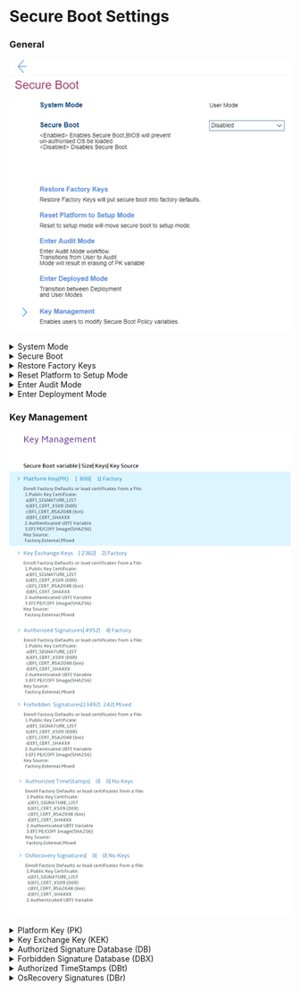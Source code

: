 # Secure Boot Settings #

### General ###

![](./img/secureboot.png)

<details><summary>System Mode</summary>

Shows the current system mode.

View only.

Possible values:

1. **Deployed Mode** - Default
2. Audit  Mode
3. User Mode
4. Setup Mode

| WMI Setting name | Values | SVP / SMP Req'd | AMD/Intel |
|:---|:---|:---|:---|
|  |  |  | Both |
</details>


<details><summary>Secure Boot</summary>

Secure Boot means that the BIOS will prevent any un-authorized OS from being loaded.

Options:

1. **Enabled** – Default.
2. Disabled.

| WMI Setting name | Values | SVP / SMP Req'd | AMD/Intel |
|:---|:---|:---|:---|
| SecureBoot |  | yes | Both |
</details>


<details><summary>Restore Factory Keys</summary>

Reset Factory Keys will put secure boot into factory defaults.<br>

?> Requires additional confirmation. 

| WMI Setting name | Values | SVP / SMP Req'd | AMD/Intel |
|:---|:---|:---|:---|
|  |  |  | Both |
</details>


<details><summary>Reset Platform to Setup Mode</summary>

Reset to setup mode will move secure boot to setup mode.<br>

?> Requires additional confirmation.

| WMI Setting name | Values | SVP / SMP Req'd | AMD/Intel |
|:---|:---|:---|:---|
|  |  |  | Both |

</details>


<details><summary>Enter Audit Mode</summary>

Enter Audit Mode workflow.<br>

!> Transition from User to Audit Mode will result in erasing of PK (Platform Key) value.

?> Requires additional confirmation.

| WMI Setting name | Values | SVP / SMP Req'd | AMD/Intel |
|:---|:---|:---|:---|
|  |  |  | Both |
</details>


<details><summary>Enter Deployment Mode</summary>

Transition between User and Deployment modes.

?> Requires additional confirmation.

| WMI Setting name | Values | SVP / SMP Req'd | AMD/Intel |
|:---|:---|:---|:---|
|  |  |  | Both |
</details>


### Key Management ###
![](./img/securebootkeysmanagement.png)

<details><summary>Platform Key (PK)</summary>

?> The platform key establishes a trust relationship between the platform owner and the platform firmware. The platform owner enrolls the public half of the key into the platform firmware. The platform owner can later use the private half of the key to change platform ownership or to enroll a Key Exchange Key. 

| WMI Setting name | Values | SVP / SMP Req'd | AMD/Intel |
|:---|:---|:---|:---|
|  |  |  | Both |
</details>


<details><summary>Key Exchange Key (KEK)</summary>

?> Key exchange keys establish a trust relationship between the operating system and the platform firmware. Each operating system (and potentially, each 3rd party application that needs to communicate with platform firmware) enrolls a public key into the platform firmware.

| WMI Setting name | Values | SVP / SMP Req'd | AMD/Intel |
|:---|:---|:---|:---|
|  |  |  | Both |
</details>


<details><summary>Authorized Signature Database (DB)</summary>

?> Database keys shows the list of allowed certificates. System will check digital signatures of bootloaders using public keys in the DB. Only software or firmware which has a bootloader signed with a corresponding private key will be allowed to run. 

| WMI Setting name | Values | SVP / SMP Req'd | AMD/Intel |
|:---|:---|:---|:---|
|  |  |  | Both |
</details>


<details><summary>Forbidden Signature Database (DBX)</summary>

?> Forbidden Signature Database shows not allowed certificates. System will block any software or firmware signed with a corresponding private key. 

| WMI Setting name | Values | SVP / SMP Req'd | AMD/Intel |
|:---|:---|:---|:---|
|  |  |  | Both |
</details>


<details><summary>Authorized TimeStamps (DBt)</summary>

?> If present, contains the platform-defined secure boot timestamp signature database. This is not used at runtime but is provided in order to allow the OS to recover the OEM's default key setup.

| WMI Setting name | Values | SVP / SMP Req'd | AMD/Intel |
|:---|:---|:---|:---|
|  |  |  | Both |
</details>


<details><summary>OsRecovery Signatures (DBr)</summary>

?> If present, contains the platform-defined secure boot authorized recovery signature database. This is not used at runtime but is provided in order to allow the OS to recover the OEM's default key setup.

| WMI Setting name | Values | SVP / SMP Req'd | AMD/Intel |
|:---|:---|:---|:---|
|  |  |  | Both |
</details>